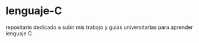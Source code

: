 # lenguaje-C
repositario dedicado a subir mis trabajo y guias universitarias para aprender lenguaje C
